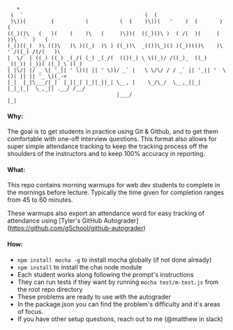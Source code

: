 ```
   *                                                                                      
 (  `                                       (  (                                          
 )\))(        (          (          (  (    )\))(   '    )  (       )      (              
((_)()\   (   )(    (    )\   (     )\))(  ((_)()\ )  ( /(  )(     (      ))\  `  )   (   
(_()((_)  )\ (()\   )\ )((_)  )\ ) ((_))\  _(())\_)() )(_))(()\    )\  ' /((_) /(/(   )\  
|  \/  | ((_) ((_) _(_/( (_) _(_/(  (()(_) \ \((_)/ /((_)_  ((_) _((_)) (_))( ((_)_\ ((_)
| |\/| |/ _ \| '_|| ' \))| || ' \))/ _` |   \ \/\/ / / _` || '_|| '  \()| || || '_ \)(_-<
|_|  |_|\___/|_|  |_||_| |_||_||_| \__, |    \_/\_/  \__,_||_|  |_|_|_|  \_,_|| .__/ /__/
                                   |___/                                      |_|         
```

#### Why:
The goal is to get students in practice using Git & Github, and to get them comfortable with one-off interview questions. This format also allows for super simple attendance tracking to keep the tracking process off the shoulders of the instructors and to keep 100% accuracy in reporting.

#### What:
This repo contains morning warmups for web dev students to complete in the mornings before lecture. Typically the time given for completion ranges from 45 to 60 minutes.

These warmups also export an attendance word for easy tracking of attendance using [Tyler's GitHub Autograder] (https://github.com/gSchool/github-autograder)


#### How:
* ```npm install mocha -g``` to install mocha globally (if not done already)
* ```npm install``` to install the chai node module
* Each student works along following the prompt's instructions
* They can run tests if they want by running ```mocha test/m-test.js``` from the root repo directory
* These problems are ready to use with the autograder
* In the package.json you can find the problem's difficulty and it's areas of focus.
* If you have other setup questions, reach out to me (@matthew in slack)
